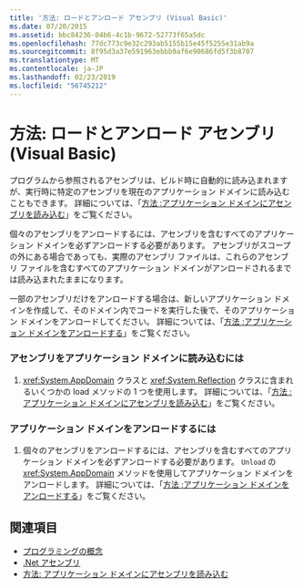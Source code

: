 ```yaml
---
title: '方法: ロードとアンロード アセンブリ (Visual Basic)'
ms.date: 07/20/2015
ms.assetid: bbc84236-04b6-4c1b-9672-52773f65a5dc
ms.openlocfilehash: 77dc773c9e32c293ab5155b15e45f5255e31ab9a
ms.sourcegitcommit: 8f95d3a37e591963ebbb9af6e90686fd5f3b8707
ms.translationtype: MT
ms.contentlocale: ja-JP
ms.lasthandoff: 02/23/2019
ms.locfileid: "56745212"
---
```

# <a name="how-to-load-and-unload-assemblies-visual-basic"></a>方法: ロードとアンロード アセンブリ (Visual Basic)
プログラムから参照されるアセンブリは、ビルド時に自動的に読み込まれますが、実行時に特定のアセンブリを現在のアプリケーション ドメインに読み込むこともできます。 詳細については、「[方法 :アプリケーション ドメインにアセンブリを読み込む](../../../../framework/app-domains/how-to-load-assemblies-into-an-application-domain.md)」をご覧ください。  
  
 個々のアセンブリをアンロードするには、アセンブリを含むすべてのアプリケーション ドメインを必ずアンロードする必要があります。 アセンブリがスコープの外にある場合であっても、実際のアセンブリ ファイルは、これらのアセンブリ ファイルを含むすべてのアプリケーション ドメインがアンロードされるまでは読み込まれたままになります。  
  
 一部のアセンブリだけをアンロードする場合は、新しいアプリケーション ドメインを作成して、そのドメイン内でコードを実行した後で、そのアプリケーション ドメインをアンロードしてください。 詳細については、「[方法 :アプリケーション ドメインをアンロードする](../../../../framework/app-domains/how-to-unload-an-application-domain.md)」をご覧ください。  
  
### <a name="to-load-an-assembly-into-an-application-domain"></a>アセンブリをアプリケーション ドメインに読み込むには  
  
1.  <xref:System.AppDomain> クラスと <xref:System.Reflection> クラスに含まれるいくつかの load メソッドの 1 つを使用します。 詳細については、「[方法 :アプリケーション ドメインにアセンブリを読み込む](../../../../framework/app-domains/how-to-load-assemblies-into-an-application-domain.md)」をご覧ください。  
  
### <a name="to-unload-an-application-domain"></a>アプリケーション ドメインをアンロードするには  
  
1.  個々のアセンブリをアンロードするには、アセンブリを含むすべてのアプリケーション ドメインを必ずアンロードする必要があります。 `Unload` の <xref:System.AppDomain> メソッドを使用してアプリケーション ドメインをアンロードします。 詳細については、「[方法 :アプリケーション ドメインをアンロードする](../../../../framework/app-domains/how-to-unload-an-application-domain.md)」をご覧ください。  
  
## <a name="see-also"></a>関連項目
- [プログラミングの概念](../../../../visual-basic/programming-guide/concepts/index.md)
- [.Net アセンブリ](../../../../standard/assembly/index.md)
- [方法: アプリケーション ドメインにアセンブリを読み込む](../../../../framework/app-domains/how-to-load-assemblies-into-an-application-domain.md)
